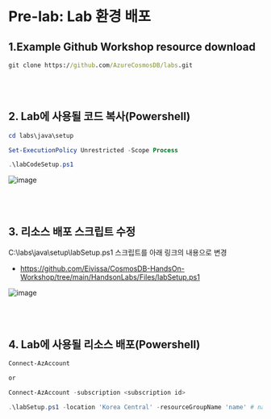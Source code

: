 # Pre-lab: Lab 환경 배포   

<!-- ## 파워쉘 모듈 설치
Azure 파워쉘 모듈이 설치되지 않은 경우 설치 해야 함 
```powershell
Set-ExecutionPolicy -ExecutionPolicy RemoteSigned -Scope CurrentUser

Install-Module -Name Az -Scope CurrentUser -Repository PSGallery -Force
```
Link: https://docs.microsoft.com/en-us/powershell/azure/install-az-ps
-->
## 1.Example Github Workshop resource download   
```cmd
git clone https://github.com/AzureCosmosDB/labs.git
```  
<br></br>
## 2. Lab에 사용될 코드 복사(Powershell)
```powershell
cd labs\java\setup

Set-ExecutionPolicy Unrestricted -Scope Process

.\labCodeSetup.ps1
```

![image](https://user-images.githubusercontent.com/44718680/182064874-fe967e8e-87f4-4e70-8364-4593b7ac669b.png)


<br></br>
## 3. 리소스 배포 스크립트 수정
C:\labs\java\setup\labSetup.ps1 스크립트를 아래 링크의 내용으로 변경   
   
- https://github.com/Eivissa/CosmosDB-HandsOn-Workshop/tree/main/HandsonLabs/Files/labSetup.ps1

![image](https://user-images.githubusercontent.com/44718680/182065234-0ac4af60-7997-44aa-8f43-a1fae288b28a.png)

<br></br>
## 4. Lab에 사용될 리소스 배포(Powershell)
```powershell
Connect-AzAccount

or

Connect-AzAccount -subscription <subscription id>
```
```powershell
.\labSetup.ps1 -location 'Korea Central' -resourceGroupName 'name' # name을 원하는 이름으로 수정하세요
```

